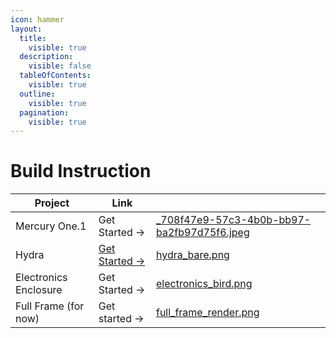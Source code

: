 ```yaml
---
icon: hammer
layout:
  title:
    visible: true
  description:
    visible: false
  tableOfContents:
    visible: true
  outline:
    visible: true
  pagination:
    visible: true
---
```


# Build Instruction



<table data-card-size="large" data-view="cards"><thead><tr><th>Project</th><th>Link</th><th data-hidden data-card-cover data-type="files"></th></tr></thead><tbody><tr><td>Mercury One.1</td><td>Get Started -></td><td><a href="../../.gitbook/assets/_708f47e9-57c3-4b0b-bb97-ba2fb97d75f6.jpeg">_708f47e9-57c3-4b0b-bb97-ba2fb97d75f6.jpeg</a></td></tr><tr><td>Hydra</td><td><a href="mercury-one.1.md">Get Started -></a></td><td><a href="../../.gitbook/assets/hydra_bare.png">hydra_bare.png</a></td></tr><tr><td>Electronics Enclosure</td><td>Get Started -></td><td><a href="../../.gitbook/assets/electronics_bird.png">electronics_bird.png</a></td></tr><tr><td>Full Frame (for now)</td><td>Get started -></td><td><a href="../../.gitbook/assets/full_frame_render.png">full_frame_render.png</a></td></tr></tbody></table>
